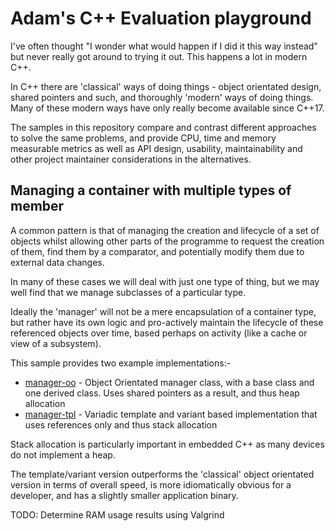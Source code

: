 # Adam's C++ Evaluation playground

I've often thought "I wonder what would happen if I did it this way instead"
but never really got around to trying it out. This happens a lot in modern C++.

In C++ there are 'classical' ways of doing things - object orientated design,
shared pointers and such, and thoroughly 'modern' ways of doing things.
Many of these modern ways have only really become available since C++17.

The samples in this repository compare and contrast different approaches to
solve the same problems, and provide CPU, time and memory measurable metrics
as well as API design, usability, maintainability and other project
maintainer considerations in the alternatives.

## Managing a container with multiple types of member

A common pattern is that of managing the creation and lifecycle of a set
of objects whilst allowing other parts of the programme to request the creation
of them, find them by a comparator, and potentially modify them due to
external data changes.

In many of these cases we will deal with just one type of thing, but we may
well find that we manage subclasses of a particular type.

Ideally the 'manager' will not be a mere encapsulation of a container type,
but rather have its own logic and pro-actively maintain the lifecycle of these
referenced objects over time, based perhaps on activity (like a cache or view
of a subsystem).

This sample provides two example implementations:-

- [manager-oo](manager-oo/README.md) - Object Orientated manager class, with a base class and one derived class. Uses shared pointers as a result, and thus heap allocation
- [manager-tpl](manager-tpl/README.md) - Variadic template and variant based implementation that uses references only and thus stack allocation

Stack allocation is particularly important in embedded C++ as many devices do not implement a heap.

The template/variant version outperforms the 'classical' object orientated 
version in terms of overall speed, is more idiomatically obvious for a developer,
and has a slightly smaller application binary.

TODO: Determine RAM usage results using Valgrind

